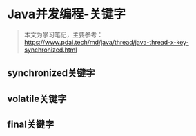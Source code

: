 # Java并发编程-关键字

> 本文为学习笔记，主要参考：https://www.pdai.tech/md/java/thread/java-thread-x-key-synchronized.html

## synchronized关键字

## volatile关键字

## final关键字

